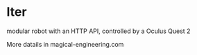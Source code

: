 # Iter
modular robot with an HTTP API, controlled by a Oculus Quest 2

More datails in magical-engineering.com
